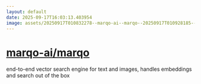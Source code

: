 ```yaml
---
layout: default
date: 2025-09-17T16:03:13.403954
image: assets/20250917T010832278--marqo-ai--marqo--20250917T010928185--cropped.png
---
```


# [marqo-ai/marqo](https://github.com/marqo-ai/marqo)

end-to-end vector search engine for text and images, handles embeddings and search out of the box
